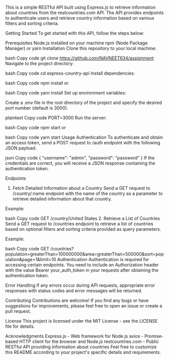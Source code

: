 This is a simple RESTful API built using Express.js to retrieve information about countries from the restcountries.com API. The API provides endpoints to authenticate users and retrieve country information based on various filters and sorting criteria.

Getting Started
To get started with this API, follow the steps below:

Prerequisites
Node.js installed on your machine
npm (Node Package Manager) or yarn
Installation
Clone this repository to your local machine:

bash
Copy code
git clone https://github.com/NAVNEET634/assignment
Navigate to the project directory:

bash
Copy code
cd express-country-api
Install dependencies:

bash
Copy code
npm install
or

bash
Copy code
yarn install
Set up environment variables:

Create a .env file in the root directory of the project and specify the desired port number (default is 3000).

plaintext
Copy code
PORT=3000
Run the server:

bash
Copy code
npm start
or

bash
Copy code
yarn start
Usage
Authentication
To authenticate and obtain an access token, send a POST request to /auth endpoint with the following JSON payload:

json
Copy code
{
  "username": "admin",
  "password": "password"
}
If the credentials are correct, you will receive a JSON response containing the authentication token.

Endpoints
1. Fetch Detailed Information about a Country
Send a GET request to /country/:name endpoint with the name of the country as a parameter to retrieve detailed information about that country.

Example:

bash
Copy code
GET /country/United States
2. Retrieve a List of Countries
Send a GET request to /countries endpoint to retrieve a list of countries based on optional filters and sorting criteria provided as query parameters.

Example:

bash
Copy code
GET /countries?population=greaterThan=100000000&area=greaterThan=500000&sort=population&page=1&limit=10
Authentication
Authentication is required for accessing certain endpoints. You need to include an Authorization header with the value Bearer your_auth_token in your requests after obtaining the authentication token.

Error Handling
If any errors occur during API requests, appropriate error responses with status codes and error messages will be returned.

Contributing
Contributions are welcome! If you find any bugs or have suggestions for improvements, please feel free to open an issue or create a pull request.

License
This project is licensed under the MIT License - see the LICENSE file for details.

Acknowledgments
Express.js - Web framework for Node.js
axios - Promise-based HTTP client for the browser and Node.js
restcountries.com - Public RESTful API providing information about countries
Feel free to customize this README according to your project's specific details and requirements.